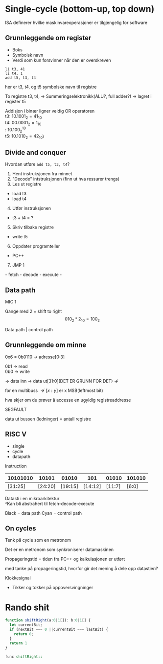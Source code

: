 # Single-cycle (bottom-up, top down)
ISA definerer hvilke maskinvareoperasjoner er tilgjengelig for software
## Grunnleggende om register
- Boks
- Symbolsk navn
- Verdi som kun forsvinner når den er overskreven

```assembly
li t3, 41
li t4, 1
add t5, t3, t4
```
her er t3, t4, og t5 symbolske navn til registre

To registre t3, t4, -> Summeringselektronikk(ALU?, full adder?) -> lagret i register t5

Addisjon i binær ligner veldig OR operatoren \
t3: $10.1001_2 = 41_{10}$\
t4: $00.0001_2 = 1_{10}$\
: $10.100^10_2$\
t5: $10.1010_2 = 42_{10}$\

## Divide and conquer
Hvordan utføre `add t5, t3, t4`?
1. Hent instruksjonen fra minnet
2. "Decode" intstruksjonen (finn ut hva ressurer trengs)
3. Les ut registre
  - load t3
  - load t4
4. Utfør instruksjonen
  - t3 + t4 = ?
5. Skriv tilbake registre
  - write t5
6. Oppdater programteller
  - PC++
7. JMP 1

\- fetch - decode - execute - 

## Data path
MIC 1

Gange med 2 = shift to right
$$010_2 * 2_{10} = 100_2$$

Data path | control path
## Grunnleggende om minne
0x6 = 0b0110 -> adresse[0:3]

0b1 -> read\
0b0 -> write

-> data inn -> data ut[31:0](DET ER GRUNN FOR DET) $\not \to$

for en multibuss $\not \to [x:y]$ er x MSB(leftmost bit)

hva skjer om du prøver å accesse en ugyldig registreaddresse

SEGFAULT

data ut bussen (ledninger) = antall registre
## RISC V
- single
- cycle
- datapath

Instruction

10101010 | 10101 | 01010 | 101 | 01010 | 101010
--- | --- | --- | --- | --- | ---
[31:25] | [24:20] | [19:15] | [14:12] | [11:7] | [6:0]

Datasti i en mikroarkitektur \
^Kan bli abstrahert til fetch-decode-execute

Black = data path
Cyan = control path

## On cycles
Tenk på cycle som en metronom

Det er en metronom som synkroniserer datamaskinen

Propageringstid = tiden fra PC++ og kalkulasjonen er utført

med tanke på propageringstid, hvorfor gir det mening å dele opp datastien?

Klokkesignal
- Tikker og tokker på oppoversvingninger
# Rando shit
```typescript
function shiftRight(a:0|1[]): b:0|1[] {
  let currentBit;
  if (nextBit === 0 ||currentBit === lastBit) {
    return 0;
  }
  return 1
}
```
```haskell
func shiftRight:: 
```